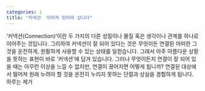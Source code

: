 ```yaml
---
categories: i
title: "커넥션  이어져 있어야 삽니다"
---
```

‘커넥션(Connection)’이란 두 가지의 다른 성질이나 물질 혹은 생각이나 관계를 하나로 이어주는 것입니다. 그리하여 커넥션이 잘 되어 있다는 것은 무엇이든 연결된 어떠한 그것을 온전하게, 원활하게 사용할 수 있는 상태를 일컫습니다. 그래서 아주 아름다운 상황을 뜻하는 표현이 바로 ‘커넥션’에 담겨 있습니다. 그러나 무엇이든지 연결이 잘 되어 있을 때는 아무런 이상을 느낄 수 없지만, 연결이 끊어지면 어떻게 됩니까? 연결된 대상에서 떨어져 원래 누려야 할 것을 온전히 누리지 못하는 단절과 상실을 경험하게 됩니다. 하루는 제가